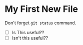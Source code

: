 # My First New File
Don't forget `git status` command.
- [ ] Is This useful??
- [ ] Isn't this useful??